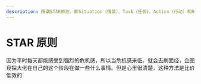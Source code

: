 ```yaml
---
description: 所谓STAR原则，即Situation（情景）、Task（任务）、Action（行动）和Result（结果）四个英文单词的首字母组合。
---
```


# STAR 原则

因为平时每天都能感受到强烈的危机感，所以当危机感来临，就会去刷面经，企图窥探大佬在自己的这个阶段在做一些什么事情。但是心里很清楚，这种方法是比价低效的

